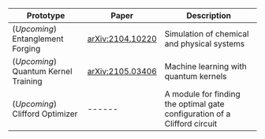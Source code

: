 |Prototype | Paper | Description |
| ------ | ------ | ------ |
| (_Upcoming_) Entanglement Forging | [arXiv:2104.10220](https://arxiv.org/abs/2104.10220) | Simulation of chemical and physical systems |
| (_Upcoming_) Quantum Kernel Training | [arXiv:2105.03406](https://arxiv.org/abs/2105.03406) | Machine learning with quantum kernels |
| (_Upcoming_) Clifford Optimizer | ------ |  A module for finding the optimal gate configuration of a Clifford circuit
